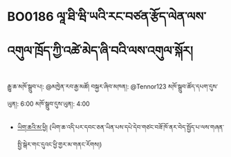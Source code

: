 # BO0186 ལཱ་ཐི་ཝི་ཡའི་རང་བཙན་རྩོད་ལེན་ལས་འགུལ་ཁྲོད་ཀྱི་འཚེ་མེད་ཞི་བའི་ལས་འགུལ་སྐོར།
རྒྱུ་ཆ་མཁོ་སྒྲུབ་པ།: @མཁྱེན་རབ་རྒྱ་མཚོ།
 བསྐྱར་ཞིབ་མཁན།: @Tennor123
མཁོ་སྒྲུབ་ཚོད་དཔག་དུས་ཡུན།: 6:00
མཁོ་སྒྲུབ་དུས་ཡུན།: 4:00
- [ཡིག་ཆའི་མ་ཕྱི།](https://github.com/MonlamAI/BO0186/releases/download/186/default.pdf)
(ཡིག་ཆ་འདི་པར་དབང་ཅན་ཡིན་པས་དཔེ་དེབ་གཙང་བཟོ་ཁོ་ནར་བེད་སྤྱོད་པ་ལས་གཞན་སྤྱི་སྒེར་གང་དུའང་ཕྱི་གྱར་མ་གནང་རོགས།)
